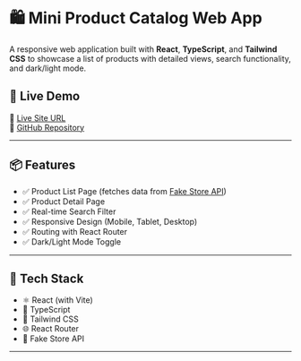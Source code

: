 # 🛍️ Mini Product Catalog Web App

A responsive web application built with **React**, **TypeScript**, and **Tailwind CSS** to showcase a list of products with detailed views, search functionality, and dark/light mode.

## 🚀 Live Demo

🔗 [Live Site URL](https://your-live-site.vercel.app)  
📁 [GitHub Repository](https://github.com/your-username/product-catalog)

---

## 📦 Features

- ✅ Product List Page (fetches data from [Fake Store API](https://fakestoreapi.com))
- ✅ Product Detail Page
- ✅ Real-time Search Filter
- ✅ Responsive Design (Mobile, Tablet, Desktop)
- ✅ Routing with React Router
- ✅ Dark/Light Mode Toggle

---

## 🧰 Tech Stack

- ⚛️ React (with Vite)
- 🔷 TypeScript
- 💨 Tailwind CSS
- 🌐 React Router
- 🛒 Fake Store API

---




